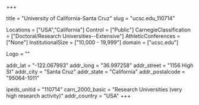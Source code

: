 
+++

title = "University of California-Santa Cruz"
slug = "ucsc.edu_110714"

Locations = ["USA","California"]
Control = ["Public"]
CarnegieClassification = ["Doctoral/Research Universities--Extensive"]
AthleticConferences = ["None"]
InstitutionalSize = ["10,000 - 19,999"]
domain = ["ucsc.edu"]

Logo = ""

addr_lat = "-122.067993"
addr_long = "36.997258"
addr_street = "1156 High St"
addr_city = "Santa Cruz"
addr_state = "California"
addr_postalcode = "95064-1011"

ipeds_unitid = "110714"
carn_2000_basic = "Research Universities (very high research activity)"
addr_country = "USA"
+++
    
